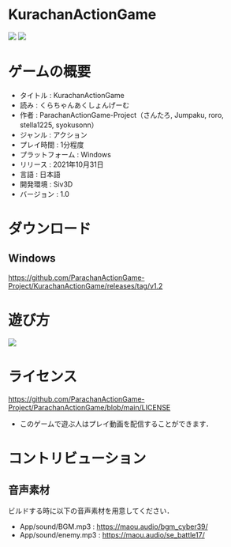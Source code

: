 # KurachanActionGame

<img src="https://github.com/ParachanActionGame-Project/ParachanActionGame/blob/b13d8cd3bd8b61ab8a7babeba9e5aaa19d6f00b4/Game/Game/App/%E3%82%BF%E3%82%A4%E3%83%88%E3%83%AB%E7%94%BB%E9%9D%A2.png"/>
<img src="https://github.com/ParachanActionGame-Project/ParachanActionGame/blob/b13d8cd3bd8b61ab8a7babeba9e5aaa19d6f00b4/Game/Game/App/%E3%83%97%E3%83%AC%E3%82%A4%E7%94%BB%E9%9D%A2.png"/>

# ゲームの概要

* タイトル : KurachanActionGame
* 読み : くらちゃんあくしょんげーむ
* 作者 : ParachanActionGame-Project（さんたろ, Jumpaku, roro, stella1225, syokusonn）
* ジャンル : アクション
* プレイ時間 : 1分程度
* プラットフォーム : Windows <!--& macOS-->
* リリース : 2021年10月31日
* 言語 : 日本語
* 開発環境 : Siv3D
* バージョン : 1.0

# ダウンロード

## Windows

https://github.com/ParachanActionGame-Project/KurachanActionGame/releases/tag/v1.2

<!--## macOS-->

# 遊び方

<img src="https://github.com/ParachanActionGame-Project/ParachanActionGame/blob/522a56d8d272e61fb9014a48651605d30493b48b/Game/Game/App/%E3%81%82%E3%81%9D%E3%81%B3%E3%81%8B%E3%81%9F.png"/>

# ライセンス

https://github.com/ParachanActionGame-Project/ParachanActionGame/blob/main/LICENSE

* このゲームで遊ぶ人はプレイ動画を配信することができます．

# コントリビューション

## 音声素材

ビルドする時に以下の音声素材を用意してください．

* App/sound/BGM.mp3 : https://maou.audio/bgm_cyber39/
* App/sound/enemy.mp3 : https://maou.audio/se_battle17/
